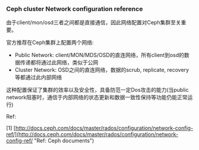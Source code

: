 ### Ceph cluster Network configuration reference

由于client/mon/osd三者之间都是直接通信，因此网络配置对Ceph集群至关重要。

官方推荐在Ceph集群上配置两个网络:

* Public Network: client/MON/MDS/OSD的直连网络，所有client到osd的数据传递都将通过此网络，类似于公网
* Cluster Network: OSD之间的直连网络，数据的scrub, replicate, recovery等都通过此内部网络

这种配置保证了集群的效率以及安全性，具备防范一定Dos攻击的能力\(当public network阻塞时，通信于内部网络的状态更新和数据一致性保持等功能仍能正常运行\)

Ref:

\[1\] [http://docs.ceph.com/docs/master/rados/configuration/network-config-ref/](http://docs.ceph.com/docs/master/rados/configuration/network-config-ref/ "Ref: Ceph documents")

